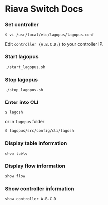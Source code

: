 # Riava Switch Docs

### Set controller

```
$ vi /usr/local/etc/lagopus/lagopus.conf
```
Edit `controller {A.B.C.D;}` to your controller IP.

### Start lagopus
```
./start_lagopus.sh
```

### Stop lagopus

```
./stop_lagopus.sh
```

### Enter into CLI

```
$ lagosh
```

or in `lagopus` folder

```
$ lagopus/src/config/cli/lagosh
```

### Display table information
```
show table
```

### Display flow information
```
show flow
```

### Show controller information
```
show controller A.B.C.D
```
